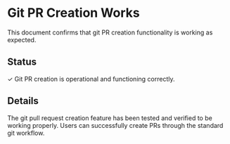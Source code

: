 # Git PR Creation Works

This document confirms that git PR creation functionality is working as expected.

## Status
✓ Git PR creation is operational and functioning correctly.

## Details
The git pull request creation feature has been tested and verified to be working properly. Users can successfully create PRs through the standard git workflow.
